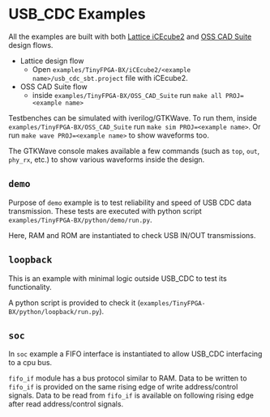 # USB_CDC Examples

All the examples are built with both [Lattice iCEcube2](https://www.latticesemi.com/iCEcube2) and [OSS CAD Suite](https://github.com/YosysHQ/oss-cad-suite-build) design flows.

* Lattice design flow
	* Open `examples/TinyFPGA-BX/iCEcube2/<example name>/usb_cdc_sbt.project` file with iCEcube2.
* OSS CAD Suite flow
	* inside `examples/TinyFPGA-BX/OSS_CAD_Suite` run `make all PROJ=<example name>`

Testbenches can be simulated with iverilog/GTKWave.
To run them, inside `examples/TinyFPGA-BX/OSS_CAD_Suite` run `make sim PROJ=<example name>`. Or run `make wave PROJ=<example name>` to show waveforms too.

The GTKWave console makes available a few commands (such as `top`, `out`, `phy_rx`, etc.) to show various waveforms inside the design.

## `demo`
Purpose of `demo` example is to test reliability and speed of USB CDC data transmission.
These tests are executed with python script `examples/TinyFPGA-BX/python/demo/run.py`.

Here, RAM and ROM are instantiated to check USB IN/OUT transmissions.

## `loopback`
This is an example with minimal logic outside USB_CDC to test its functionality.

A python script is provided to check it (`examples/TinyFPGA-BX/python/loopback/run.py`).

## `soc`
In `soc` example a FIFO interface is instantiated to allow USB_CDC interfacing to a cpu bus.

`fifo_if` module has a bus protocol similar to RAM. Data to be written to `fifo_if` is provided on the same rising edge of write address/control signals. Data to be read from `fifo_if` is available on following rising edge after read address/control signals.


